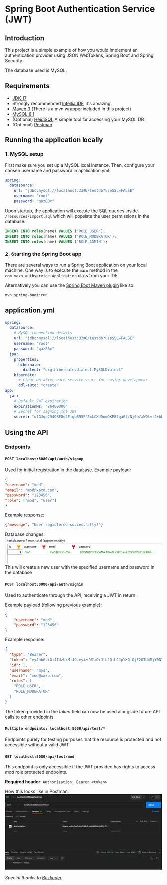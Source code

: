 # Spring Boot Authentication Service (JWT)

## Introduction
This project is a simple example of how you would implement
an authentication provider using JSON WebTokens, Spring Boot and Spring Security.

The database used is MySQL.

## Requirements
- [JDK 17](https://www.oracle.com/java/technologies/javase/jdk17-archive-downloads.html)
- Strongly recommended [IntelliJ IDE](https://www.jetbrains.com/idea/download/?section=windows), it's amazing.
- [Maven 3](https://maven.apache.org) (There is a mvn wrapper included in this project)
- [MySQL 8.1](https://dev.mysql.com/downloads/mysql/)
- (Optional) [HeidiSQL](https://www.heidisql.com/download.php) A simple tool for accessing your MySQL DB
- (Optional) [Postman](https://www.postman.com/downloads/) 

## Running the application locally

### 1. MySQL setup
First make sure you set up a MySQL local instance.
Then, configure your chosen username and password in application.yml:
```yaml
spring:
  datasource:
    url: "jdbc:mysql://localhost:3306/testdb?useSSL=FALSE"
    username: "root"
    password: "qaz88x"
```
Upon startup, the application will execute the SQL queries inside ```/resources/import.sql```
which will populate the user permissions in the database:
```sql
INSERT INTO roles(name) VALUES ('ROLE_USER');
INSERT INTO roles(name) VALUES ('ROLE_MODERATOR');
INSERT INTO roles(name) VALUES ('ROLE_ADMIN');
```

### 2. Starting the Spring Boot app
There are several ways to run a Spring Boot application on your local machine. One way is to execute the `main` method in the `com.xaxo.authservice.Application` class from your IDE.

Alternatively you can use the [Spring Boot Maven plugin](https://docs.spring.io/spring-boot/docs/current/reference/html/build-tool-plugins-maven-plugin.html) like so:

```shell
mvn spring-boot:run
```

## application.yml
```yaml
spring: 
  datasource:
    # MySQL connection details
    url: "jdbc:mysql://localhost:3306/testdb?useSSL=FALSE"
    username: "root"
    password: "qaz88x"
  jpa:
    properties:
      hibernate:
        dialect: "org.hibernate.dialect.MySQLDialect"
    hibernate:
      # Clear DB after each service start for easier development
      ddl-auto: "create"
app:
  jwt:
    # Default JWT expiration
    expirationMs: "86400000"
    # Secret for signing the JWT
    secret: "ufGJqqC94OBE8qJFigbB55Pf2mLCXUDomQKP87qaGl/Nj9b/aWOlvtJ+bBtggH9XnBHR4M7SBtGOq++XfXw0iw=="

```

## Using the API
### Endpoints
#### ```POST localhost:8080/api/auth/signup```
  
Used for initial registration in the database. Example payload:
```json
{
"username": "mod",
"email": "mod@xaxo.com",
"password": "123456",
"role": ["mod", "user"]
}
```
Example response:
```json
{"message": "User registered successfully!"}
```
Database changes:
![HeidiSQL-after-signup.png](img/HeidiSQL-after-signup.png)
This will create a new user with the specified username and password in the database

#### ```POST localhost:8080/api/auth/signin```
Used to authenticate through the API, receiving a JWT in return.

Example payload (following previous example):
```json
{
    "username": "mod",
    "password": "123456"
}
```
Example response:
```json
{
  "type": "Bearer",
  "token": "eyJhbGciOiJIUzUxMiJ9.eyJzdWIiOiJtb2QiLCJpYXQiOjE2OTU4MjY0NTEsImV4cCI6MTY5NTkxMjg1MX0.eFe8VtXxEXp7lDlMM9evXG-dx9oSarzJZto5I9d3D-t53mTsJ7iU3q6_vvi6dJ_BUnWzGm7YLaC6Hm1iQ3ZKJA",
  "id": 1,
  "username": "mod",
  "email": "mod@xaxo.com",
  "roles": [
    "ROLE_USER",
    "ROLE_MODERATOR"
  ]
}
```
The token provided in the *token* field can now be used alongside future API calls to other endpoints.

#### ```Multiple endpoints: localhost:8080/api/test/*``` 
Endpoints purely for testing purposes that the resource is protected and not accessible without a valid JWT

#### ```GET localhost:8080/api/test/mod```
This endpoint is only accessible if the JWT provided has rights to access *mod* role protected endpoints.

<b>Required header</b>: ```Authorization: Bearer <token>```

How this looks like in Postman: ![Request-mods-only.png](img/Request-mods-only.png)

*Special thanks to [Bezkoder](https://www.bezkoder.com/)*
